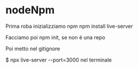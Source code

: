 # nodeNpm

Prima roba inizializziamo npm
npm install live-server

Facciamo poi npm init, se non è una repo

Poi metto nel gitignore

$ npx live-server --port=3000 nel terminale